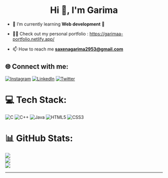 <h1 align="center">Hi 👋, I'm Garima</h1>

- 🌱 I’m currently learning **Web development** 🚀

- 👨‍💻 Check out my personal portfolio : https://garimaa-portfolio.netlify.app/

- 📫 How to reach me **saxenagarima2953@gmail.com**

## 🌐 Connect with me:
[![Instagram](https://img.shields.io/badge/Instagram-%23E4405F.svg?logo=Instagram&logoColor=white)](https://instagram.com/garimaa_013) [![LinkedIn](https://img.shields.io/badge/LinkedIn-%230077B5.svg?logo=linkedin&logoColor=white)](https://www.linkedin.com/in/garima-saxena-6b411724b/) [![Twitter](https://img.shields.io/badge/Twitter-%231DA1F2.svg?logo=Twitter&logoColor=white)](https://x.com/saxenagarima991?t=i_M3te6zoj1ywok0Bj2jzw&s=08)

# 💻 Tech Stack:
![C](https://img.shields.io/badge/c-%2300599C.svg?style=for-the-badge&logo=c&logoColor=white) ![C++](https://img.shields.io/badge/c++-%2300599C.svg?style=for-the-badge&logo=c%2B%2B&logoColor=white) ![Java](https://img.shields.io/badge/java-%23ED8B00.svg?style=for-the-badge&logo=openjdk&logoColor=white) ![HTML5](https://img.shields.io/badge/html5-%23E34F26.svg?style=for-the-badge&logo=html5&logoColor=white) ![CSS3](https://img.shields.io/badge/css3-%231572B6.svg?style=for-the-badge&logo=css3&logoColor=white)
# 📊 GitHub Stats:
![](https://github-readme-stats.vercel.app/api?username=GarimaOfficial&theme=dark&hide_border=false&include_all_commits=false&count_private=false)<br/>
![](https://github-readme-streak-stats.herokuapp.com/?user=GarimaOfficial&theme=dark&hide_border=false)<br/>
![](https://github-readme-stats.vercel.app/api/top-langs/?username=GarimaOfficial&theme=dark&hide_border=false&include_all_commits=false&count_private=false&layout=compact)

---
